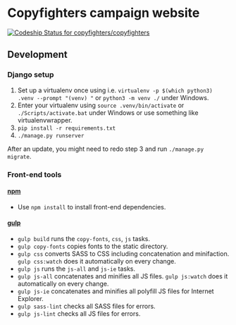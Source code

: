 # Copyfighters campaign website

[ ![Codeship Status for copyfighters/copyfighters](https://app.codeship.com/projects/c0672f80-59e8-0135-01d0-6e9c47ac365b/status?branch=master)](https://app.codeship.com/projects/237039)

## Development

### Django setup
1. Set up a virtualenv once using i.e. `virtualenv -p $(which python3) .venv --prompt "(venv) "` or `python3 -m venv ./` under Windows.
2. Enter your virtualenv using `source .venv/bin/activate` or `./Scripts/activate.bat` under Windows or use something like virtualenvwrapper.
3. `pip install -r requirements.txt`
4. `./manage.py runserver`

After an update, you might need to redo step 3 and run `./manage.py migrate`.

### Front-end tools

#### [npm](https://www.npmjs.com/)
* Use `npm install` to install front-end dependencies.

#### [gulp](http://gulpjs.com/)
* `gulp build` runs the `copy-fonts`, `css`, `js` tasks.
* `gulp copy-fonts` copies fonts to the static directory.
* `gulp css` converts SASS to CSS including concatenation and minifaction. `gulp css:watch` does it automatically on every change.
* `gulp js` runs the `js-all` and `js-ie` tasks.
* `gulp js-all` concatenates and minifies all JS files. `gulp js:watch` does it automatically on every change.
* `gulp js-ie` concatenates and minifies all polyfill JS files for Internet Explorer.
* `gulp sass-lint` checks all SASS files for errors.
* `gulp js-lint` checks all JS files for errors.
